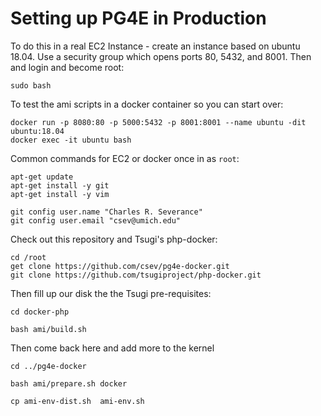 Setting up PG4E in Production
=============================

To do this in a real EC2 Instance - create an instance based on ubuntu 18.04.
Use a security group which opens ports 80, 5432, and 8001.  Then and login
and become root:

    sudo bash

To test the ami scripts in a docker container so you can start over:

    docker run -p 8080:80 -p 5000:5432 -p 8001:8001 --name ubuntu -dit ubuntu:18.04
    docker exec -it ubuntu bash

Common commands for EC2 or docker once in as `root`:

    apt-get update
    apt-get install -y git
    apt-get install -y vim

    git config user.name "Charles R. Severance"
    git config user.email "csev@umich.edu"

Check out this repository and Tsugi's php-docker:

    cd /root
    get clone https://github.com/csev/pg4e-docker.git
    git clone https://github.com/tsugiproject/php-docker.git

Then fill up our disk the the Tsugi pre-requisites:

    cd docker-php

    bash ami/build.sh

Then come back here and add more to the kernel

    cd ../pg4e-docker

    bash ami/prepare.sh docker

    cp ami-env-dist.sh  ami-env.sh




